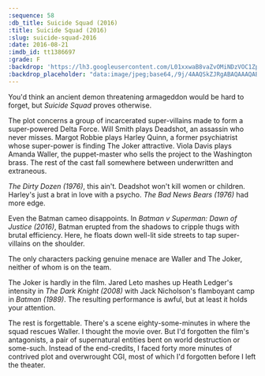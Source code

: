 ```yaml
---
:sequence: 58
:db_title: Suicide Squad (2016)
:title: Suicide Squad (2016)
:slug: suicide-squad-2016
:date: 2016-08-21
:imdb_id: tt1386697
:grade: F
:backdrop: 'https://lh3.googleusercontent.com/L01xxwaB8vaZvOMiNDzVOC1Zpc_5Q9yvh2aiaLXA780phd7z09v35NeuYvOXmIbQFnaQ1bb4PzKn=w1000-l75-rj'
:backdrop_placeholder: "data:image/jpeg;base64,/9j/4AAQSkZJRgABAQAAAQABAAD/2wCEACgcHiMeGSgjISMtKygwPGRBPDc3PHtYXUlkkYCZlo+AjIqgtObDoKrarYqMyP/L2u71////m8H////6/+b9//gBKy0tPDU8djVBdviljJn47Pj4+Oz47Oz4+Pj47Pj4+Pj4+Pjs+Pjs7Pj4+Oz4+Pjs7Oz47Ozs+Pj4+Pjs7Ozs7P/AABEIAAsAFAMBIgACEQEDEQH/xAAYAAACAwAAAAAAAAAAAAAAAAACAwABBf/EAB8QAAIBAgcAAAAAAAAAAAAAAAABAhIhAzEyUWGB8P/EABUBAQEAAAAAAAAAAAAAAAAAAAEA/8QAFBEBAAAAAAAAAAAAAAAAAAAAAP/aAAwDAQACEQMRAD8AzUo72DnTCdLWXIluzGYmuXYhT9YgBCT/2Q=="
---
```


You'd think an ancient demon threatening armageddon would be hard to forget, but _Suicide Squad_ proves otherwise.

The plot concerns a group of incarcerated super-villains made to form a super-powered Delta Force. Will Smith plays Deadshot, an assassin who never misses. Margot Robbie plays Harley Quinn, a former psychiatrist whose super-power is finding The Joker attractive. Viola Davis plays Amanda Waller, the puppet-master who sells the project to the Washington brass. The rest of the cast fall somewhere between underwritten and extraneous.

_The Dirty Dozen (1976)_, this ain't. Deadshot won't kill women or children. Harley's just a brat in love with a psycho. _The Bad News Bears (1976)_ had more edge.

Even the Batman cameo disappoints. In _Batman v Superman: Dawn of Justice (2016)_, Batman erupted from the shadows to cripple thugs with brutal efficiency. Here, he floats down well-lit side streets to tap super-villains on the shoulder.

The only characters packing genuine menace are Waller and The Joker, neither of whom is on the team.

The Joker is hardly in the film. Jared Leto mashes up Heath Ledger's intensity in _The Dark Knight (2008)_ with Jack Nicholson's flamboyant camp in _Batman (1989)_. The resulting performance is awful, but at least it holds your attention.

The rest is forgettable. There's a scene eighty-some-minutes in where the squad rescues Waller. I thought the movie over. But I'd forgotten the film's antagonists, a pair of supernatural entities bent on world destruction or some-such. Instead of the end-credits, I faced forty more minutes of contrived plot and overwrought CGI, most of which I'd forgotten before I left the theater.

